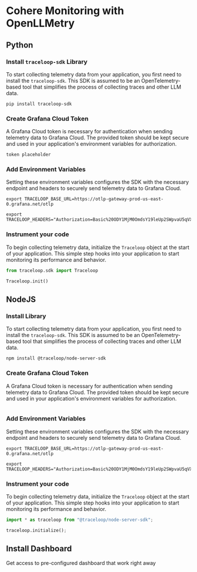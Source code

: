 # Cohere Monitoring with OpenLLMetry

## Python

### Install `traceloop-sdk` Library

To start collecting telemetry data from your application, you first need to install the `traceloop-sdk`. This SDK is assumed to be an OpenTelemetry-based tool that simplifies the process of collecting traces and other LLM data.

```shell
pip install traceloop-sdk
```

### Create Grafana Cloud Token

A Grafana Cloud token is necessary for authentication when sending telemetry data to Grafana Cloud. The provided token should be kept secure and used in your application's environment variables for authorization.

```
token placeholder
```

### Add Environment Variables

Setting these environment variables configures the SDK with the necessary endpoint and headers to securely send telemetry data to Grafana Cloud.

```shell
export TRACELOOP_BASE_URL=https://otlp-gateway-prod-us-east-0.grafana.net/otlp

export TRACELOOP_HEADERS="Authorization=Basic%20ODY1MjM0OmdsY19leUp2SWpvaU5qVXlPVGt5SWl3aWJpSTZJbk4wWVdOckxUZzJOVEl6TkMxdmRHeHdMWGR5YVhSbExYZGhiR3hoYUdraUxDSnJJam9pVUZCR01EY3lTbnB2TmxKd1JqWnVaak15VmpVMFVGUTBJaXdpYlNJNmV5SnlJam9pY0hKdlpDMTFjeTFsWVhOMExUQWlmWDA9"
```

### Instrument your code

To begin collecting telemetry data, initialize the `Traceloop` object at the start of your application. This simple step hooks into your application to start monitoring its performance and behavior.
    
```python 
from traceloop.sdk import Traceloop

Traceloop.init()
```

## NodeJS

### Install Library

To start collecting telemetry data from your application, you first need to install the `traceloop-sdk`. This SDK is assumed to be an OpenTelemetry-based tool that simplifies the process of collecting traces and other LLM data.

```shell
npm install @traceloop/node-server-sdk
```

### Create Grafana Cloud Token

A Grafana Cloud token is necessary for authentication when sending telemetry data to Grafana Cloud. The provided token should be kept secure and used in your application's environment variables for authorization.

```

```

### Add Environment Variables

Setting these environment variables configures the SDK with the necessary endpoint and headers to securely send telemetry data to Grafana Cloud.

```shell
export TRACELOOP_BASE_URL=https://otlp-gateway-prod-us-east-0.grafana.net/otlp

export TRACELOOP_HEADERS="Authorization=Basic%20ODY1MjM0OmdsY19leUp2SWpvaU5qVXlPVGt5SWl3aWJpSTZJbk4wWVdOckxUZzJOVEl6TkMxdmRHeHdMWGR5YVhSbExYZGhiR3hoYUdraUxDSnJJam9pVUZCR01EY3lTbnB2TmxKd1JqWnVaak15VmpVMFVGUTBJaXdpYl
```

### Instrument your code

To begin collecting telemetry data, initialize the `Traceloop` object at the start of your application. This simple step hooks into your application to start monitoring its performance and behavior.
    
```python 
import * as traceloop from "@traceloop/node-server-sdk";

traceloop.initialize();
```

## Install Dashboard
Get access to pre-configured dashboard that work right away

